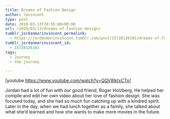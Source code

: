 ```yaml
---
title: Dreams of Fashion Design
author: lmvincent
type: post
date: 2010-03-13T20:55:00+00:00
url: /2010/03/13/dreams-of-fashion-design/
tumblr_jordanmarinvincent_permalink:
  - https://jordanmarinvincent.tumblr.com/post/15728126101/dreams-of-fashion-design
tumblr_jordanmarinvincent_id:
  - 15728126101
tags:
  - Journey
  - the journey

---
```

[youtube https://www.youtube.com/watch?v=QQV8lktxCTo]

Jordan had a lot of fun with our good friend, Roger Holzberg. He helped her compile and edit her own video about her love of fashion design. She was focused today, and she had so much fun catching up with a kindred spirit. Later in the day, when we had lunch together as a family, she talked about what she&rsquo;d learned and how she wants to make more movies in the future.